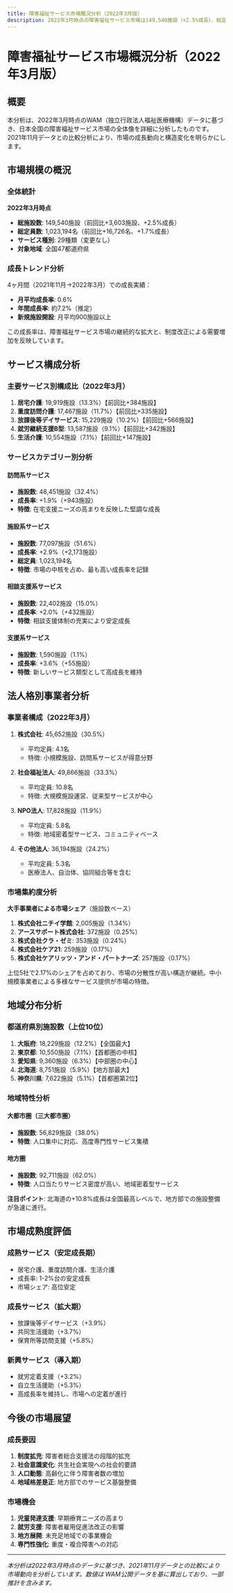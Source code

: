 ```yaml
---
title: 障害福祉サービス市場概況分析（2022年3月版）
description: 2022年3月時点の障害福祉サービス市場は149,540施設（+2.5%成長）、総定員数1,023,194名（+1.7%成長）に拡大。放課後等デイサービスなどが高成長を維持し、株式会社と社会福祉法人が市場の64%を占める。地方部での成長加速と小規模施設の増加が顕著な傾向。
---
```

# 障害福祉サービス市場概況分析（2022年3月版）

## 概要

本分析は、2022年3月時点のWAM（独立行政法人福祉医療機構）データに基づき、日本全国の障害福祉サービス市場の全体像を詳細に分析したものです。2021年11月データとの比較分析により、市場の成長動向と構造変化を明らかにします。

## 市場規模の概況

### 全体統計

**2022年3月時点**
- **総施設数**: 149,540施設（前回比+3,603施設、+2.5%成長）
- **総定員数**: 1,023,194名（前回比+16,726名、+1.7%成長）
- **サービス種別**: 29種類（変更なし）
- **対象地域**: 全国47都道府県

### 成長トレンド分析

4ヶ月間（2021年11月→2022年3月）での成長実績：

- **月平均成長率**: 0.6%
- **年間成長率**: 約7.2%（推定）
- **新規施設開設**: 月平均900施設以上

この成長率は、障害福祉サービス市場の継続的な拡大と、制度改正による需要増加を反映しています。

## サービス構成分析

### 主要サービス別構成比（2022年3月）

1. **居宅介護**: 19,919施設（13.3%）【前回比+384施設】
2. **重度訪問介護**: 17,467施設（11.7%）【前回比+335施設】
3. **放課後等デイサービス**: 15,229施設（10.2%）【前回比+566施設】
4. **就労継続支援B型**: 13,587施設（9.1%）【前回比+342施設】
5. **生活介護**: 10,554施設（7.1%）【前回比+147施設】

### サービスカテゴリー別分析

#### 訪問系サービス
- **施設数**: 48,451施設（32.4%）
- **成長率**: +1.9%（+943施設）
- **特徴**: 在宅支援ニーズの高まりを反映した堅調な成長

#### 施設系サービス  
- **施設数**: 77,097施設（51.6%）
- **成長率**: +2.9%（+2,173施設）
- **総定員**: 1,023,194名
- **特徴**: 市場の中核を占め、最も高い成長率を記録

#### 相談支援系サービス
- **施設数**: 22,402施設（15.0%）
- **成長率**: +2.0%（+432施設）
- **特徴**: 相談支援体制の充実により安定成長

#### 支援系サービス
- **施設数**: 1,590施設（1.1%）
- **成長率**: +3.6%（+55施設）
- **特徴**: 新しいサービス類型として高成長を維持

## 法人格別事業者分析

### 事業者構成（2022年3月）

1. **株式会社**: 45,652施設（30.5%）
   - 平均定員: 4.1名
   - 特徴: 小規模施設、訪問系サービスが得意分野

2. **社会福祉法人**: 49,866施設（33.3%）
   - 平均定員: 10.8名
   - 特徴: 大規模施設運営、従来型サービスが中心

3. **NPO法人**: 17,828施設（11.9%）
   - 平均定員: 5.8名
   - 特徴: 地域密着型サービス、コミュニティベース

4. **その他法人**: 36,194施設（24.2%）
   - 平均定員: 5.3名
   - 医療法人、自治体、協同組合等を含む

### 市場集約度分析

**大手事業者による市場シェア**（施設数ベース）

1. **株式会社ニチイ学館**: 2,005施設（1.34%）
2. **アースサポート株式会社**: 372施設（0.25%）
3. **株式会社クラ・ゼミ**: 353施設（0.24%）
4. **株式会社ケア21**: 259施設（0.17%）
5. **株式会社ケアリッツ・アンド・パートナーズ**: 257施設（0.17%）

上位5社で2.17%のシェアを占めており、市場の分散性が高い構造が継続。中小規模事業者による多様なサービス提供が市場の特徴。

## 地域分布分析

### 都道府県別施設数（上位10位）

1. **大阪府**: 18,229施設（12.2%）【全国最大】
2. **東京都**: 10,550施設（7.1%）【首都圏の中核】
3. **愛知県**: 9,360施設（6.3%）【中部圏の中心】
4. **北海道**: 8,751施設（5.9%）【地方部最大】
5. **神奈川県**: 7,622施設（5.1%）【首都圏第2位】

### 地域特性分析

#### 大都市圏（三大都市圏）
- **施設数**: 56,829施設（38.0%）
- **特徴**: 人口集中に対応、高度専門性サービス集積

#### 地方圏
- **施設数**: 92,711施設（62.0%）
- **特徴**: 人口当たりサービス密度が高い、地域密着型サービス

**注目ポイント**: 北海道の+10.8%成長は全国最高レベルで、地方部での施設整備が急速に進行。

## 市場成熟度評価

### 成熟サービス（安定成長期）
- 居宅介護、重度訪問介護、生活介護
- 成長率: 1-2%台の安定成長
- 市場シェア: 高位安定

### 成長サービス（拡大期）
- 放課後等デイサービス（+3.9%）
- 共同生活援助（+3.7%）
- 保育所等訪問支援（+5.8%）

### 新興サービス（導入期）
- 就労定着支援（+3.2%）
- 自立生活援助（+5.3%）
- 高成長率を維持し、市場への定着が進行

## 今後の市場展望

### 成長要因
1. **制度拡充**: 障害者総合支援法の段階的拡充
2. **社会意識変化**: 共生社会実現への社会的要請
3. **人口動態**: 高齢化に伴う障害者数の増加
4. **地域格差是正**: 地方部でのサービス基盤整備

### 市場機会
1. **児童発達支援**: 早期療育ニーズの高まり
2. **就労支援**: 障害者雇用促進法改正の影響
3. **地方展開**: 未充足地域での事業機会
4. **専門性強化**: 重度・複合障害への対応

---

*本分析は2022年3月時点のデータに基づき、2021年11月データとの比較により市場動向を分析しています。数値は WAM公開データを基に算出しており、一部推計を含みます。*
